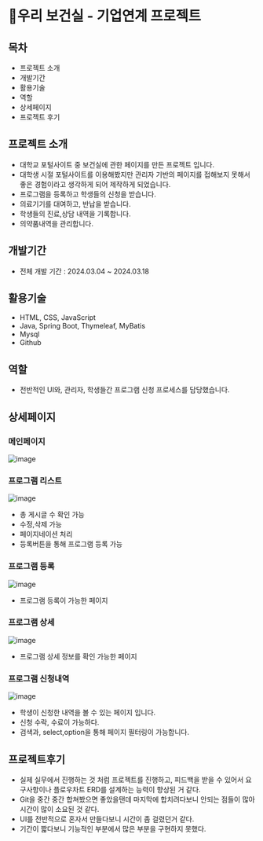 # 💊우리 보건실 - 기업연계 프로젝트

목차
------------
- 프로젝트 소개
- 개발기간
- 활용기술
- 역할
- 상세페이지
- 프로젝트 후기

프로젝트 소개
------------
- 대학교 포털사이트 중 보건실에 관한 페이지를 만든 프로젝트 입니다.
- 대학생 시절 포털사이트를 이용해봤지만 관리자 기반의 페이지를 접해보지 못해서 좋은 경험이라고 생각하게 되어 제작하게 되었습니다.
- 프로그램을 등록하고 학생들의 신청을 받습니다.
- 의료기기를 대여하고, 반납을 받습니다.
- 학생들의 진료,상담 내역을 기록합니다.
- 의약품내역을 관리합니다.
  
개발기간
------------
- 전체 개발 기간 : 2024.03.04 ~ 2024.03.18

활용기술
------------
- HTML, CSS, JavaScript
- Java, Spring Boot, Thymeleaf, MyBatis
- Mysql
- Github

역할
------------
- 전반적인 UI와, 관리자, 학생들간 프로그램 신청 프로세스를 담당했습니다.

상세페이지
------------

### 메인페이지
![image](https://github.com/kohyeonjin/project-wizian/assets/154486596/5a1b03d2-d15a-4d98-a600-072abe5195d3)


### 프로그램 리스트
![image](https://github.com/kohyeonjin/project-wizian/assets/154486596/b8edd8e2-c882-4788-af96-8202e906a048)
- 총 게시글 수 확인 가능
- 수정,삭제 가능
- 페이지네이션 처리
- 등록버튼을 통해 프로그램 등록 가능



### 프로그램 등록
![image](https://github.com/kohyeonjin/project-wizian/assets/154486596/2fe5ef9d-c72b-4681-89c6-c54548e704a0)
- 프로그램 등록이 가능한 페이지



### 프로그램 상세
![image](https://github.com/kohyeonjin/project-wizian/assets/154486596/a266ffe3-d95c-4086-8da7-15b70c5ed21f)
- 프로그램 상세 정보를 확인 가능한 페이지



### 프로그램 신청내역
![image](https://github.com/kohyeonjin/project-wizian/assets/154486596/93ce4195-6b15-4c47-bff6-556ab8064b69)

- 학생이 신청한 내역을 볼 수 있는 페이지 입니다.
- 신청 수락, 수료이 가능하다.
- 검색과, select,option을 통해 페이지 필터링이 가능합니다.



프로젝트후기
------------
- 실제 실무에서 진행하는 것 처럼 프로젝트를 진행하고, 피드백을 받을 수 있어서 요구사항이나 플로우차트 ERD를 설계하는 능력이 향상된 거 같다.
- Git을 중간 중간 합쳐봤으면 좋았을탠데 마지막에 합치려다보니 안되는 점들이 많아 시간이 많이 소요된 것 같다.
- UI를 전반적으로 혼자서 만들다보니 시간이 좀 걸렸던거 같다.
- 기간이 짧다보니 기능적인 부분에서 많은 부분을 구현하지 못했다.









